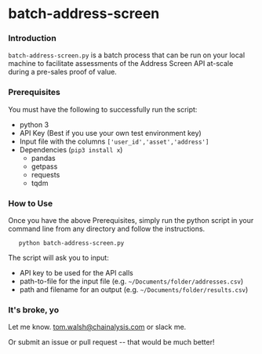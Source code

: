 # batch-address-screen

### Introduction
`batch-address-screen.py` is a batch process that can be run on your local machine to facilitate assessments of the Address Screen API at-scale during a pre-sales proof of value.

### Prerequisites
You must have the following to successfully run the script:
* python 3
* API Key (Best if you use your own test environment key)
* Input file with the columns `['user_id','asset','address']`
* Dependencies (`pip3 install x`)
  * pandas
  * getpass
  * requests
  * tqdm

### How to Use
Once you have the above Prerequisites, simply run the python script in your command line from any directory and follow the instructions.

       python batch-address-screen.py

The script will ask you to input:

  * API key to be used for the API calls
  * path-to-file for the input file (e.g. `~/Documents/folder/addresses.csv`)
  * path and filename for an output (e.g. `~/Documents/folder/results.csv`)

### It's broke, yo

Let me know. tom.walsh@chainalysis.com or slack me.

Or submit an issue or pull request -- that would be much better!
